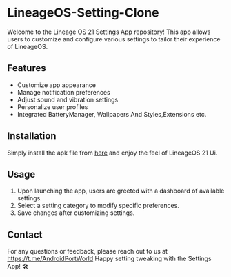 # LineageOS-Setting-Clone
Welcome to the Lineage OS 21 Settings App repository! This app allows users to customize and configure various settings to tailor their experience of LineageOS.

## Features

- Customize app appearance
- Manage notification preferences
- Adjust sound and vibration settings
- Personalize user profiles
- Integrated BatteryManager, Wallpapers And Styles,Extensions etc.

## Installation

Simply install the apk file from [here](https://github.com/ShabdVasudeva/LineageOS-Setting-Clone/releases/tag/LineageOS21Settings) and enjoy the feel of LineageOS 21 Ui.

## Usage

1. Upon launching the app, users are greeted with a dashboard of available settings.
2. Select a setting category to modify specific preferences.
3. Save changes after customizing settings.

## Contact

For any questions or feedback, please reach out to us at 
https://t.me/AndroidPortWorld
Happy setting tweaking with the Settings App! 🛠️

